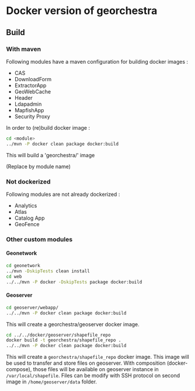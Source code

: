 # Docker version of georchestra

## Build 

### With maven

Following modules have a maven configuration for building docker images :
 
 * CAS
 * DownloadForm
 * ExtractorApp
 * GeoWebCache
 * Header
 * Ldapadmin
 * MapfishApp
 * Security Proxy

In order to (re)build docker image :

```bash
cd <module>
../mvn -P docker clean package docker:build

```

This will build a 'georchestra/<module>' image

(Replace <module> by module name)


### Not dockerized
Following modules are not already dockerized :

 * Analytics
 * Atlas
 * Catalog App
 * GeoFence
 
### Other custom modules
 
#### Geonetwork 

```bash
cd geonetwork 
../mvn -DskipTests clean install 
cd web
../../mvn -P docker -DskipTests package docker:build
```

#### Geoserver

```bash
cd geoserver/webapp/
../../mvn -P docker clean package docker:build
```

This will create a georchestra/geoserver docker image.

```bash
cd ../../docker/geoserver/shapefile_repo
docker build -t georchestra/shapefile_repo .
../../mvn -P docker clean package docker:build
```

This will create a `georchestra/shapefile_repo` docker image. This image will be used to transfer and store files on 
geoserver. With composition (docker-compose), those files will be available on geoserver instance in 
`/var/local/shapefile`. Files can be modify with SSH protocol on second image in `/home/geoserver/data` folder.



